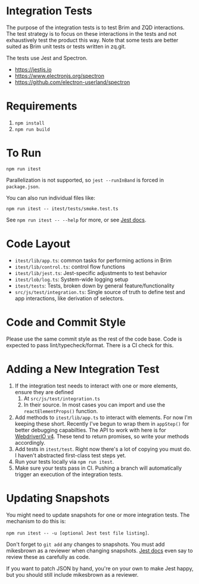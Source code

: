 # Integration Tests

The purpose of the integration tests is to test Brim and ZQD
interactions. The test strategy is to focus on these interactions in the
tests and not exhaustively test the product this way. Note that some
tests are better suited as Brim unit tests or tests written in zq.git.

The tests use Jest and Spectron.

- https://jestjs.io
- https://www.electronjs.org/spectron
- https://github.com/electron-userland/spectron

# Requirements

1. `npm install`
1. `npm run build`

# To Run

`npm run itest`

Parallelization is not supported, so `jest --runInBand` is forced in
`package.json`.

You can also run individual files like:

`npm run itest -- itest/tests/smoke.test.ts`

See `npm run itest -- --help` for more, or see [Jest
docs](https://jestjs.io/docs/getting-started).

# Code Layout

- `itest/lib/app.ts`: common tasks for performing actions in Brim
- `itest/lib/control.ts`: control flow functions
- `itest/lib/jest.ts`: Jest-specific adjustments to test behavior
- `itest/lob/log.ts`: System-wide logging setup
- `itest/tests`: Tests, broken down by general feature/functionality
- `src/js/test/integration.ts`: Single source of truth to define
  test and app interactions, like derivation of selectors.

# Code and Commit Style

Please use the same commit style as the rest of the code base. Code is
expected to pass lint/typecheck/format. There is a CI check for this.

# Adding a New Integration Test

1. If the integration test needs to interact with one or more elements,
   ensure they are defined
   1. At `src/js/test/integration.ts`
   1. In their source. In most cases you can import and use the
      `reactElementProps()` function.
1. Add methods to `itest/lib/app.ts` to interact with elements. For now
   I'm keeping these short. Recently I've begun to wrap them in
   `appStep()` for better debugging capabilties. The API to work with
   here is for [WebdriverIO v4](http://v4.webdriver.io/api.html).
   These tend to return promises, so write your methods accordingly.
1. Add tests in `itest/test`. Right now there's a lot of copying you
   must do. I haven't abstracted first-class test steps yet.
1. Run your tests locally via `npm run itest`.
1. Make sure your tests pass in CI. Pushing a branch will automatically
   trigger an execution of the integration tests.

# Updating Snapshots

You might need to update snapshots for one or more integration tests.
The mechanism to do this is:

`npm run itest -- -u [optional Jest test file listing]`.

Don't forget to `git add` any changes to snapshots. You must add
mikesbrown as a reviewer when changing snapshots. [Jest
docs](https://jestjs.io/docs/snapshot-testing#1-treat-snapshots-as-code)
even say to review these as carefully as code.

If you want to patch JSON by hand, you're on your own to make Jest
happy, but you should still include mikesbrown as a reviewer.
